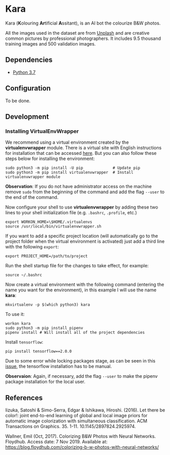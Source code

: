 # Kara

Kara (**K**olouring **Ar**tificial **A**ssitant), is an AI bot the colourize B&W photos.

All the images used in the dataset are from [Unplash](https://unsplash.com/) and are creative common pictures by professional photographers. It includes 9.5 thousand training images and 500 validation images.

## Dependencies

- [Python 3.7](https://www.python.org/downloads/release/python-375/)

## Configuration

To be done.

## Development

### Installing VirtualEnvWrapper

We recommend using a virtual environment created by the __virtualenvwrapper__ module. There is a virtual site with English instructions for installation that can be accessed [here](https://virtualenvwrapper.readthedocs.io/en/latest/install.html). But you can also follow these steps below for installing the environment:

```shell
sudo python3 -m pip install -U pip             # Update pip
sudo python3 -m pip install virtualenvwrapper  # Install virtualenvwrapper module
```

**Observation**: If you do not have administrator access on the machine remove `sudo` from the beginning of the command and add the flag `--user` to the end of the command.

Now configure your shell to use **virtualenvwrapper** by adding these two lines to your shell initialization file (e.g. `.bashrc`, `.profile`, etc.)

```shell
export WORKON_HOME=\$HOME/.virtualenvs
source /usr/local/bin/virtualenvwrapper.sh
```

If you want to add a specific project location (will automatically go to the project folder when the virtual environment is activated) just add a third line with the following `export`:

```shell
export PROJECT_HOME=/path/to/project
```

Run the shell startup file for the changes to take effect, for example:

```shell
source ~/.bashrc
```

Now create a virtual environment with the following command (entering the name you want for the environment), in this example I will use the name **kara**:

```shell
mkvirtualenv -p $(which python3) kara
```

To use it:

```shell
workon kara
sudo python3 -m pip install pipenv
pipenv install # Will install all of the project dependencies
```

Install `tensorflow`:

```shell
pip install tensorflow==2.0.0
```

Due to some error while locking packages stage, as can be seen in this [issue](https://github.com/pypa/pipenv/issues/3952), the tensorflow installation has to be manual.

**Observaion**: Again, if necessary, add the flag `--user` to make the pipenv package installation for the local user.

## References

Iizuka, Satoshi & Simo-Serra, Edgar & Ishikawa, Hiroshi. (2016). Let there be color!: joint end-to-end learning of global and local image priors for automatic image colorization with simultaneous classification. ACM Transactions on Graphics. 35. 1-11. 10.1145/2897824.2925974.

Wallner, Emil (Oct, 2017). Colorizing B&W Photos with Neural Networks. Floydhub. Access date: 7 Nov 2019. Available at: <https://blog.floydhub.com/colorizing-b-w-photos-with-neural-networks/>
